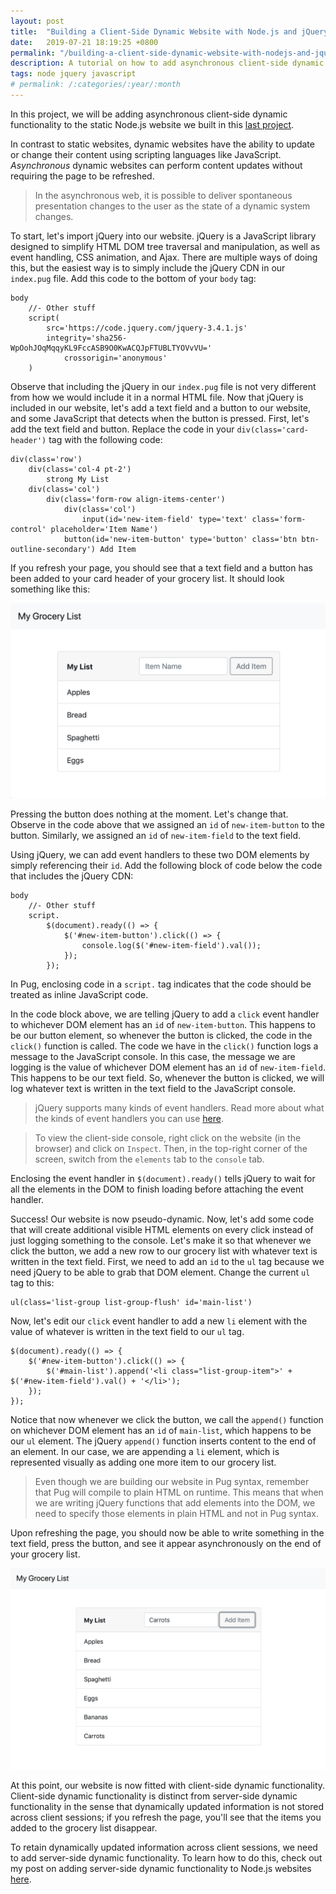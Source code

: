 ```yaml
---
layout: post
title:  "Building a Client-Side Dynamic Website with Node.js and jQuery"
date:   2019-07-21 18:19:25 +0800
permalink: "/building-a-client-side-dynamic-website-with-nodejs-and-jquery"
description: A tutorial on how to add asynchronous client-side dynamic functionality to Node.js web applications using jQuery.
tags: node jquery javascript
# permalink: /:categories/:year/:month
---
```


In this project, we will be adding asynchronous client-side dynamic functionality to the static Node.js website we built in this [last project](./building-a-static-website-with-nodejs-express-and-pug).

In contrast to static websites, dynamic websites have the ability to update or change their content using scripting languages like JavaScript. *Asynchronous* dynamic websites can perform content updates without requiring the page to be refreshed.

> In the asynchronous web, it is possible to deliver spontaneous presentation changes to the user as the state of a dynamic system changes.

To start, let's import jQuery into our website. jQuery is a JavaScript library designed to simplify HTML DOM tree traversal and manipulation, as well as event handling, CSS animation, and Ajax. There are multiple ways of doing this, but the easiest way is to simply include the jQuery CDN in our `index.pug` file. Add this code to the bottom of your `body` tag:

```
body
	//- Other stuff
	script(
		src='https://code.jquery.com/jquery-3.4.1.js'
		integrity='sha256-WpOohJOqMqqyKL9FccASB9O0KwACQJpFTUBLTYOVvVU='
	    	crossorigin='anonymous'
	)
```

Observe that including the jQuery in our `index.pug` file is not very different from how we would include it in a normal HTML file. Now that jQuery is included in our website, let's add a text field and a button to our website, and some JavaScript that detects when the button is pressed. First, let's add the text field and button. Replace the code in your `div(class='card-header')` tag with the following code:

```
div(class='row')
    div(class='col-4 pt-2')
        strong My List
    div(class='col')
        div(class='form-row align-items-center')
            div(class='col')
                input(id='new-item-field' type='text' class='form-control' placeholder='Item Name')
            button(id='new-item-button' type='button' class='btn btn-outline-secondary') Add Item
```

If you refresh your page, you should see that a text field and a button has been added to your card header of your grocery list. It should look something like this:

![dynamic-grocery-website-client](/assets/img/adding-client-side-dynamic-functionality-to-nodejs-websites/dynamic-grocery-website-client.png)

Pressing the button does nothing at the moment. Let's change that. Observe in the code above that we assigned an `id` of `new-item-button` to the button. Similarly, we assigned an `id` of `new-item-field` to the text field.

Using jQuery, we can add event handlers to these two DOM elements by simply referencing their `id`. Add the following block of code below the code that includes the jQuery CDN:

```
body
	//- Other stuff
	script.
		$(document).ready(() => {
			$('#new-item-button').click(() => {
				console.log($('#new-item-field').val());
			});
		});
```

In Pug, enclosing code in a `script.` tag indicates that the code should be treated as inline JavaScript code.

In the code block above, we are telling jQuery to add a `click` event handler to whichever DOM element has an `id` of `new-item-button`. This happens to be our button element, so whenever the button is clicked, the code in the `click()` function is called. The code we have in the `click()` function logs a message to the JavaScript console. In this case, the message we are logging is the value of whichever DOM element has an `id` of `new-item-field`. This happens to be our text field. So, whenever the button is clicked, we will log whatever text is written in the text field to the JavaScript console.

> jQuery supports many kinds of event handlers. Read more about what the kinds of event handlers you can use [here](https://learn.jquery.com/events/handling-events/).

> To view the client-side console, right click on the website (in the browser) and click on `Inspect`. Then, in the top-right corner of the screen, switch from the `elements` tab to the `console` tab.

Enclosing the event handler in `$(document).ready()` tells jQuery to wait for all the elements in the DOM to finish loading before attaching the event handler.

Success! Our website is now pseudo-dynamic. Now, let's add some code that will create additional visible HTML elements on every click instead of just logging something to the console. Let's make it so that whenever we click the button, we add a new row to our grocery list with whatever text is written in the text field. First, we need to add an `id` to the `ul` tag because we need jQuery to be able to grab that DOM element. Change the current `ul` tag to this:

```
ul(class='list-group list-group-flush' id='main-list')
```

Now, let's edit our `click` event handler to add a new `li` element with the value of whatever is written in the text field to our `ul` tag.

```
$(document).ready(() => {
    $('#new-item-button').click(() => {
        $('#main-list').append('<li class="list-group-item">' + $('#new-item-field').val() + '</li>');
    });
});
```

Notice that now whenever we click the button, we call the `append()` function on whichever DOM element has an `id` of `main-list`, which happens to be our `ul` element. The jQuery `append()` function inserts content to the end of an element. In our case, we are appending a `li` element, which is represented visually as adding one more item to our grocery list.

> Even though we are building our website in Pug syntax, remember that Pug will compile to plain HTML on runtime. This means that when we are writing jQuery functions that add elements into the DOM, we need to specify those elements in plain HTML and not in Pug syntax.

Upon refreshing the page, you should now be able to write something in the text field, press the button, and see it appear asynchronously on the end of your grocery list.

![dynamic-grocery-website-client-2](/assets/img/adding-client-side-dynamic-functionality-to-nodejs-websites/dynamic-grocery-website-client-2.png)

At this point, our website is now fitted with client-side dynamic functionality. Client-side dynamic functionality is distinct from server-side dynamic functionality in the sense that dynamically updated information is not stored across client sessions; if you refresh the page, you'll see that the items you added to the grocery list disappear.

To retain dynamically updated information across client sessions, we need to add server-side dynamic functionality. To learn how to do this, check out my post on adding server-side dynamic functionality to Node.js websites [here](./building-a-server-side-dynamic-website-with-nodejs-jquery-and-ajax).
